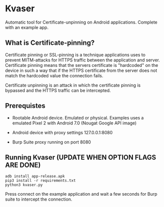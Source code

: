 # Kvaser

Automatic tool for Certificate-unpinning on Android applications. Complete with an example app.

## What is Certificate-pinning?
Certificate pinning or SSL-pinning is a technique applications uses to prevent MITM-attacks for HTTPS traffic between the application and server. Certificate pinning means that the servers certificate is "hardcoded" on the device in such a way that if the HTTPS certificate from the server does not match the hardcoded value the connection fails. 


Certificate unpinning is an attack in which the certificate pinning is bypassed and the HTTPS traffic can be intercepted.

## Prerequistes

- Rootable Android device. Emulated or physical. Examples uses a emulated Pixel 2 with Android 7.0 (Nougat Google API image)

- Android device with proxy settings 127.0.0.1:8080

- Burp Suite proxy running on port 8080 

## Running Kvaser (UPDATE WHEN OPTION FLAGS ARE DONE)
```
adb install app-release.apk
pip3 install -r requirements.txt
python3 kvaser.py
```
Press connect on the example application and wait a few seconds for Burp suite to intercept the connection.
